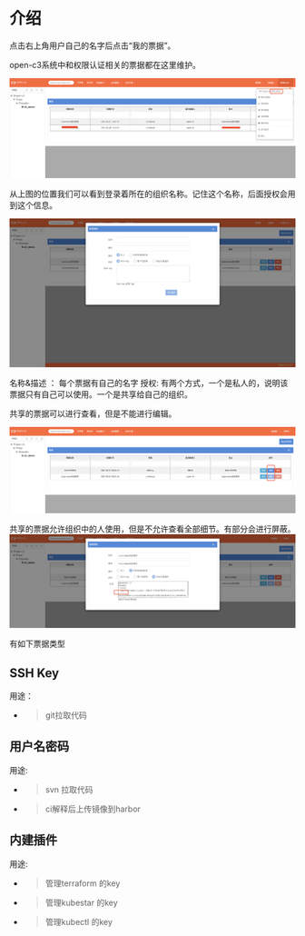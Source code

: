 # 介绍

点击右上角用户自己的名字后点击“我的票据”。

open-c3系统中和权限认证相关的票据都在这里维护。

![票据入口](/票据/images/票据入口.png)

从上图的位置我们可以看到登录着所在的组织名称。记住这个名称，后面授权会用到这个信息。

![新建票据](/票据/images/新建票据.png)


名称&描述 ： 每个票据有自己的名字
授权: 有两个方式，一个是私人的，说明该票据只有自己可以使用。一个是共享给自己的组织。

共享的票据可以进行查看，但是不能进行编辑。

![票据列表](/票据/images/票据列表.png)

共享的票据允许组织中的人使用，但是不允许查看全部细节。有部分会进行屏蔽。
![共享的票据隐藏局部](/票据/images/共享的票据隐藏局部.png)

有如下票据类型

## SSH Key

用途：
* > git拉取代码

## 用户名密码

用途:

* > svn 拉取代码
* > ci解释后上传镜像到harbor

## 内建插件

用途:

* > 管理terraform 的key
* > 管理kubestar 的key
* > 管理kubectl 的key